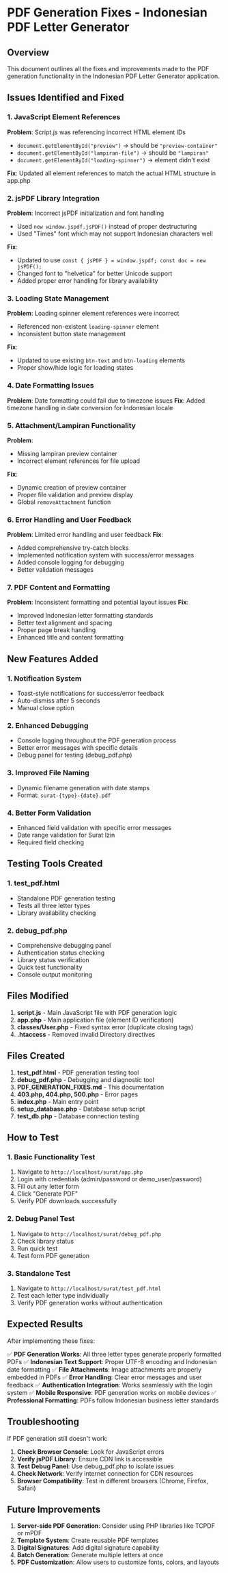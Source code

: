 # PDF Generation Fixes - Indonesian PDF Letter Generator

## Overview
This document outlines all the fixes and improvements made to the PDF generation functionality in the Indonesian PDF Letter Generator application.

## Issues Identified and Fixed

### 1. **JavaScript Element References**
**Problem**: Script.js was referencing incorrect HTML element IDs
- `document.getElementById("preview")` → should be `"preview-container"`
- `document.getElementById("lampiran-file")` → should be `"lampiran"`
- `document.getElementById("loading-spinner")` → element didn't exist

**Fix**: Updated all element references to match the actual HTML structure in app.php

### 2. **jsPDF Library Integration**
**Problem**: Incorrect jsPDF initialization and font handling
- Used `new window.jspdf.jsPDF()` instead of proper destructuring
- Used "Times" font which may not support Indonesian characters well

**Fix**: 
- Updated to use `const { jsPDF } = window.jspdf; const doc = new jsPDF();`
- Changed font to "helvetica" for better Unicode support
- Added proper error handling for library availability

### 3. **Loading State Management**
**Problem**: Loading spinner element references were incorrect
- Referenced non-existent `loading-spinner` element
- Inconsistent button state management

**Fix**: 
- Updated to use existing `btn-text` and `btn-loading` elements
- Proper show/hide logic for loading states

### 4. **Date Formatting Issues**
**Problem**: Date formatting could fail due to timezone issues
**Fix**: Added timezone handling in date conversion for Indonesian locale

### 5. **Attachment/Lampiran Functionality**
**Problem**: 
- Missing lampiran preview container
- Incorrect element references for file upload

**Fix**:
- Dynamic creation of preview container
- Proper file validation and preview display
- Global `removeAttachment` function

### 6. **Error Handling and User Feedback**
**Problem**: Limited error handling and user feedback
**Fix**:
- Added comprehensive try-catch blocks
- Implemented notification system with success/error messages
- Added console logging for debugging
- Better validation messages

### 7. **PDF Content and Formatting**
**Problem**: Inconsistent formatting and potential layout issues
**Fix**:
- Improved Indonesian letter formatting standards
- Better text alignment and spacing
- Proper page break handling
- Enhanced title and content formatting

## New Features Added

### 1. **Notification System**
- Toast-style notifications for success/error feedback
- Auto-dismiss after 5 seconds
- Manual close option

### 2. **Enhanced Debugging**
- Console logging throughout the PDF generation process
- Better error messages with specific details
- Debug panel for testing (debug_pdf.php)

### 3. **Improved File Naming**
- Dynamic filename generation with date stamps
- Format: `surat-{type}-{date}.pdf`

### 4. **Better Form Validation**
- Enhanced field validation with specific error messages
- Date range validation for Surat Izin
- Required field checking

## Testing Tools Created

### 1. **test_pdf.html**
- Standalone PDF generation testing
- Tests all three letter types
- Library availability checking

### 2. **debug_pdf.php**
- Comprehensive debugging panel
- Authentication status checking
- Library status verification
- Quick test functionality
- Console output monitoring

## Files Modified

1. **script.js** - Main JavaScript file with PDF generation logic
2. **app.php** - Main application file (element ID verification)
3. **classes/User.php** - Fixed syntax error (duplicate closing tags)
4. **.htaccess** - Removed invalid Directory directives

## Files Created

1. **test_pdf.html** - PDF generation testing tool
2. **debug_pdf.php** - Debugging and diagnostic tool
3. **PDF_GENERATION_FIXES.md** - This documentation
4. **403.php, 404.php, 500.php** - Error pages
5. **index.php** - Main entry point
6. **setup_database.php** - Database setup script
7. **test_db.php** - Database connection testing

## How to Test

### 1. **Basic Functionality Test**
1. Navigate to `http://localhost/surat/app.php`
2. Login with credentials (admin/password or demo_user/password)
3. Fill out any letter form
4. Click "Generate PDF"
5. Verify PDF downloads successfully

### 2. **Debug Panel Test**
1. Navigate to `http://localhost/surat/debug_pdf.php`
2. Check library status
3. Run quick test
4. Test form PDF generation

### 3. **Standalone Test**
1. Navigate to `http://localhost/surat/test_pdf.html`
2. Test each letter type individually
3. Verify PDF generation works without authentication

## Expected Results

After implementing these fixes:

✅ **PDF Generation Works**: All three letter types generate properly formatted PDFs
✅ **Indonesian Text Support**: Proper UTF-8 encoding and Indonesian date formatting
✅ **File Attachments**: Image attachments are properly embedded in PDFs
✅ **Error Handling**: Clear error messages and user feedback
✅ **Authentication Integration**: Works seamlessly with the login system
✅ **Mobile Responsive**: PDF generation works on mobile devices
✅ **Professional Formatting**: PDFs follow Indonesian business letter standards

## Troubleshooting

If PDF generation still doesn't work:

1. **Check Browser Console**: Look for JavaScript errors
2. **Verify jsPDF Library**: Ensure CDN link is accessible
3. **Test Debug Panel**: Use debug_pdf.php to isolate issues
4. **Check Network**: Verify internet connection for CDN resources
5. **Browser Compatibility**: Test in different browsers (Chrome, Firefox, Safari)

## Future Improvements

1. **Server-side PDF Generation**: Consider using PHP libraries like TCPDF or mPDF
2. **Template System**: Create reusable PDF templates
3. **Digital Signatures**: Add digital signature capability
4. **Batch Generation**: Generate multiple letters at once
5. **PDF Customization**: Allow users to customize fonts, colors, and layouts
